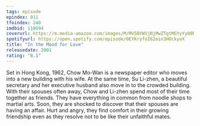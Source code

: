 ```yaml
---
tags: episode
epindex: 011
tfoindex: 240
imdbid: 118694
coverurl: https://m.media-amazon.com/images/M/MV5BYWVjNjMwZTgtMGYyYy00NmVhLWE1NDItMzFhMmJkYTNjYWIwXkEyXkFqcGdeQXVyNjU0OTQ0OTY@._V1_SX202_CR0,0,202,300_.jpg
spotifyurl: https://open.spotify.com/episode/0EYKryfoI62oin3HOckyoX
title: "In the Mood for Love"
releasedate: 2001
rating: "8.1"
---
```


Set in Hong Kong, 1962, Chow Mo-Wan is a newspaper editor who moves into a new building with his wife. At the same time, Su Li-zhen, a beautiful secretary and her executive husband also move in to the crowded building. With their spouses often away, Chow and Li-zhen spend most of their time together as friends. They have everything in common from noodle shops to martial arts. Soon, they are shocked to discover that their spouses are having an affair. Hurt and angry, they find comfort in their growing friendship even as they resolve not to be like their unfaithful mates.